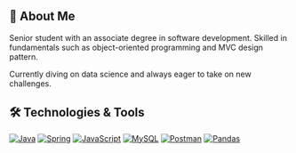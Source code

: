 ## 👋  About Me
Senior student with an associate degree in software development. Skilled in fundamentals such as object-oriented programming and MVC design pattern. 

Currently diving on data science and always eager to take on new challenges.

## 🛠️ Technologies & Tools
[![Java](https://img.shields.io/badge/Java-ED8B00?style=for-the-badge&logo=java&logoColor=white)](https://www.java.com) [![Spring](https://img.shields.io/badge/Spring-6DB33F?style=for-the-badge&logo=spring&logoColor=white)](https://spring.io) [![JavaScript](https://img.shields.io/badge/JavaScript-F7DF1E?style=for-the-badge&logo=javascript&logoColor=black)](https://www.javascript.com) [![MySQL](https://img.shields.io/badge/MySQL-4479A1?style=for-the-badge&logo=mysql&logoColor=white)](https://www.mysql.com) [![Postman](https://img.shields.io/badge/Postman-FF6C37?style=for-the-badge&logo=postman&logoColor=white)](https://www.postman.com) [![Pandas](https://img.shields.io/badge/Pandas-150458?style=for-the-badge&logo=pandas&logoColor=white)](https://pandas.pydata.org/)
